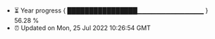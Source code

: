 - ⏳ Year progress { ████████████████▁▁▁▁▁▁▁▁▁▁▁▁▁▁ } 56.28 %
- ⏰ Updated on Mon, 25 Jul 2022 10:26:54 GMT

